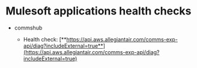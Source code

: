 # Mulesoft applications health checks

  - commshub
    
      - Health check:
        [**https://api.aws.allegiantair.com/comms-exp-api/diag?includeExternal=true**](https://api.aws.allegiantair.com/comms-exp-api/diag?includeExternal=true)
